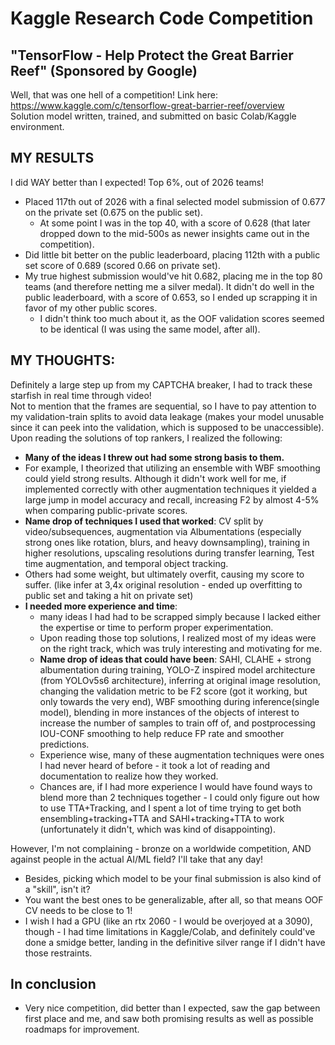 # Kaggle Research Code Competition 
## "TensorFlow - Help Protect the Great Barrier Reef" (Sponsored by Google)
Well, that was one hell of a competition! Link here: https://www.kaggle.com/c/tensorflow-great-barrier-reef/overview  
Solution model written, trained, and submitted on basic Colab/Kaggle environment.  

## MY RESULTS
I did WAY better than I expected! Top 6%, out of 2026 teams!
* Placed 117th out of 2026 with a final selected model submission of 0.677 on the private set (0.675 on the public set). 
    - At some point I was in the top 40, with a score of 0.628 (that later dropped down to the mid-500s as newer insights came out in the competition).
* Did little bit better on the public leaderboard, placing 112th with a public set score of 0.689 (scored 0.66 on private set).  
* My true highest submission would've hit 0.682, placing me in the top 80 teams (and therefore netting me a silver medal). It didn't do well in the public leaderboard, with a score of 0.653, so I ended up scrapping it in favor of my other public scores. 
    - I didn't think too much about it, as the OOF validation scores seemed to be identical (I was using the same model, after all).  

## MY THOUGHTS:
Definitely a large step up from my CAPTCHA breaker, I had to track these starfish in real time through video!  
Not to mention that the frames are sequential, so I have to pay attention to my validation-train splits to avoid data leakage (makes your model unusable since it can peek into the validation, which is supposed to be unaccessible).  
Upon reading the solutions of top rankers, I realized the following:
* **Many of the ideas I threw out had some strong basis to them.** 
* For example, I theorized that utilizing an ensemble with WBF smoothing could yield strong results. Although it didn't work well for me, if implemented correctly with other augmentation techniques it yielded a large jump in model accuracy and recall, increasing F2 by almost 4-5% when comparing public-private scores. 
* **Name drop of techniques I used that worked**: CV split by video/subsequences, augmentation via Albumentations (especially strong ones like rotation, blurs, and heavy downsampling), training in higher resolutions, upscaling resolutions during transfer learning, Test time augmentation, and temporal object tracking.
* Others had some weight, but ultimately overfit, causing my score to suffer. (like infer at 3,4x original resolution - ended up overfitting to public set and taking a hit on private set)
* **I needed more experience and time**: 
    - many ideas I had had to be scrapped simply because I lacked either the expertise or time to perform proper experimentation.
    - Upon reading those top solutions, I realized most of my ideas were on the right track, which was truly interesting and motivating for me.
    - **Name drop of ideas that could have been**: SAHI, CLAHE + strong albumentation during training, YOLO-Z inspired model architecture (from YOLOv5s6 architecture), inferring at original image resolution, changing the validation metric to be F2 score (got it working, but only towards the very end), WBF smoothing during inference(single model), blending in more instances of the objects of interest to increase the number of samples to train off of, and postprocessing IOU-CONF smoothing to help reduce FP rate and smoother predictions.
    - Experience wise, many of these augmentation techniques were ones I had never heard of before - it took a lot of reading and documentation to realize how they worked. 
    - Chances are, if I had more experience I would have found ways to blend more than 2 techniques together - I could only figure out how to use TTA+Tracking, and I spent a lot of time trying to get both ensembling+tracking+TTA and SAHI+tracking+TTA to work (unfortunately it didn't, which was kind of disappointing).

However, I'm not complaining - bronze on a worldwide competition, AND against people in the actual AI/ML field? I'll take that any day! 
* Besides, picking which model to be your final submission is also kind of a "skill", isn't it? 
* You want the best ones to be generalizable, after all, so that means OOF CV needs to be close to 1! 
* I wish I had a GPU (like an rtx 2060 - I would be overjoyed at a 3090), though - I had time limitations in Kaggle/Colab, and definitely could've done a smidge better, landing in the definitive silver range if I didn't have those restraints.  

## In conclusion
* Very nice competition, did better than I expected, saw the gap between first place and me, and saw both promising results as well as possible roadmaps for improvement.  
